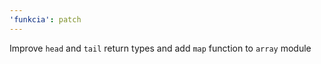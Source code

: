 ```yaml
---
'funkcia': patch
---
```


Improve `head` and `tail` return types and add `map` function to `array` module
